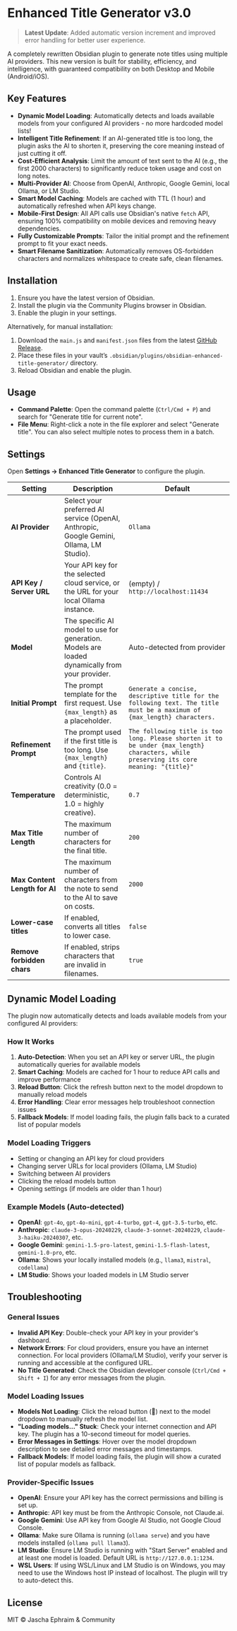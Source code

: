 # Enhanced Title Generator v3.0

> **Latest Update**: Added automatic version increment and improved error handling for better user experience.

A completely rewritten Obsidian plugin to generate note titles using multiple AI providers. This new version is built for stability, efficiency, and intelligence, with guaranteed compatibility on both Desktop and Mobile (Android/iOS).

## Key Features

- **Dynamic Model Loading**: Automatically detects and loads available models from your configured AI providers - no more hardcoded model lists!
- **Intelligent Title Refinement**: If an AI-generated title is too long, the plugin asks the AI to shorten it, preserving the core meaning instead of just cutting it off.
- **Cost-Efficient Analysis**: Limit the amount of text sent to the AI (e.g., the first 2000 characters) to significantly reduce token usage and cost on long notes.
- **Multi-Provider AI**: Choose from OpenAI, Anthropic, Google Gemini, local Ollama, or LM Studio.
- **Smart Model Caching**: Models are cached with TTL (1 hour) and automatically refreshed when API keys change.
- **Mobile-First Design**: All API calls use Obsidian's native `fetch` API, ensuring 100% compatibility on mobile devices and removing heavy dependencies.
- **Fully Customizable Prompts**: Tailor the initial prompt and the refinement prompt to fit your exact needs.
- **Smart Filename Sanitization**: Automatically removes OS-forbidden characters and normalizes whitespace to create safe, clean filenames.

## Installation

1.  Ensure you have the latest version of Obsidian.
2.  Install the plugin via the Community Plugins browser in Obsidian.
3.  Enable the plugin in your settings.

Alternatively, for manual installation:
1.  Download the `main.js` and `manifest.json` files from the latest [GitHub Release](https://github.com/jaschaephraim/obsidian-title-generator/releases).
2.  Place these files in your vault’s `.obsidian/plugins/obsidian-enhanced-title-generator/` directory.
3.  Reload Obsidian and enable the plugin.

## Usage

-   **Command Palette**: Open the command palette (`Ctrl/Cmd + P`) and search for "Generate title for current note".
-   **File Menu**: Right-click a note in the file explorer and select "Generate title". You can also select multiple notes to process them in a batch.

## Settings

Open **Settings → Enhanced Title Generator** to configure the plugin.

| Setting                      | Description                                                                                             | Default                                                                                                |
| ---------------------------- | ------------------------------------------------------------------------------------------------------- | ------------------------------------------------------------------------------------------------------ |
| **AI Provider**              | Select your preferred AI service (OpenAI, Anthropic, Google Gemini, Ollama, LM Studio).                            | `Ollama`                                                                                               |
| **API Key / Server URL**     | Your API key for the selected cloud service, or the URL for your local Ollama instance.                 | (empty) / `http://localhost:11434`                                                                     |
| **Model**                    | The specific AI model to use for generation. Models are loaded dynamically from your provider.          | Auto-detected from provider                                                                            |
| **Initial Prompt**           | The prompt template for the first request. Use `{max_length}` as a placeholder.                         | `Generate a concise, descriptive title for the following text. The title must be a maximum of {max_length} characters.` |
| **Refinement Prompt**        | The prompt used if the first title is too long. Use `{max_length}` and `{title}`.                       | `The following title is too long. Please shorten it to be under {max_length} characters, while preserving its core meaning: "{title}"` |
| **Temperature**              | Controls AI creativity (0.0 = deterministic, 1.0 = highly creative).                                    | `0.7`                                                                                                  |
| **Max Title Length**         | The maximum number of characters for the final title.                                                   | `200`                                                                                                  |
| **Max Content Length for AI**| The maximum number of characters from the note to send to the AI to save on costs.                      | `2000`                                                                                                 |
| **Lower-case titles**        | If enabled, converts all titles to lower case.                                                          | `false`                                                                                                |
| **Remove forbidden chars**   | If enabled, strips characters that are invalid in filenames.                                            | `true`                                                                                                 |

## Dynamic Model Loading

The plugin now automatically detects and loads available models from your configured AI providers:

### How It Works

1. **Auto-Detection**: When you set an API key or server URL, the plugin automatically queries for available models
2. **Smart Caching**: Models are cached for 1 hour to reduce API calls and improve performance
3. **Reload Button**: Click the refresh button next to the model dropdown to manually reload models
4. **Error Handling**: Clear error messages help troubleshoot connection issues
5. **Fallback Models**: If model loading fails, the plugin falls back to a curated list of popular models

### Model Loading Triggers

- Setting or changing an API key for cloud providers
- Changing server URLs for local providers (Ollama, LM Studio)
- Switching between AI providers
- Clicking the reload models button
- Opening settings (if models are older than 1 hour)

### Example Models (Auto-detected)

-   **OpenAI**: `gpt-4o`, `gpt-4o-mini`, `gpt-4-turbo`, `gpt-4`, `gpt-3.5-turbo`, etc.
-   **Anthropic**: `claude-3-opus-20240229`, `claude-3-sonnet-20240229`, `claude-3-haiku-20240307`, etc.
-   **Google Gemini**: `gemini-1.5-pro-latest`, `gemini-1.5-flash-latest`, `gemini-1.0-pro`, etc.
-   **Ollama**: Shows your locally installed models (e.g., `llama3`, `mistral`, `codellama`)
-   **LM Studio**: Shows your loaded models in LM Studio server

## Troubleshooting

### General Issues

-   **Invalid API Key**: Double-check your API key in your provider's dashboard.
-   **Network Errors**: For cloud providers, ensure you have an internet connection. For local providers (Ollama/LM Studio), verify your server is running and accessible at the configured URL.
-   **No Title Generated**: Check the Obsidian developer console (`Ctrl/Cmd + Shift + I`) for any error messages from the plugin.

### Model Loading Issues

-   **Models Not Loading**: Click the reload button (🔄) next to the model dropdown to manually refresh the model list.
-   **"Loading models..." Stuck**: Check your internet connection and API key. The plugin has a 10-second timeout for model queries.
-   **Error Messages in Settings**: Hover over the model dropdown description to see detailed error messages and timestamps.
-   **Fallback Models**: If model loading fails, the plugin will show a curated list of popular models as fallback.

### Provider-Specific Issues

-   **OpenAI**: Ensure your API key has the correct permissions and billing is set up.
-   **Anthropic**: API key must be from the Anthropic Console, not Claude.ai.
-   **Google Gemini**: Use API key from Google AI Studio, not Google Cloud Console.
-   **Ollama**: Make sure Ollama is running (`ollama serve`) and you have models installed (`ollama pull llama3`).
-   **LM Studio**: Ensure LM Studio is running with "Start Server" enabled and at least one model is loaded. Default URL is `http://127.0.0.1:1234`.
-   **WSL Users**: If using WSL/Linux and LM Studio is on Windows, you may need to use the Windows host IP instead of localhost. The plugin will try to auto-detect this.

## License

MIT © Jascha Ephraim & Community